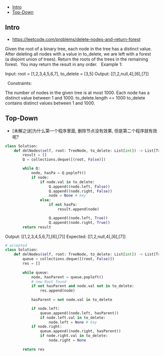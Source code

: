 - [Intro](#intro)
- [Top-Down](#top-down)

## Intro

- https://leetcode.com/problems/delete-nodes-and-return-forest

Given the root of a binary tree, each node in the tree has a distinct value.
After deleting all nodes with a value in to_delete, we are left with a forest (a disjoint union of trees).
Return the roots of the trees in the remaining forest.  You may return the result in any order.
 
Example 1:


Input: root = [1,2,3,4,5,6,7], to_delete = [3,5]
Output: [[1,2,null,4],[6],[7]]

 
Constraints:

The number of nodes in the given tree is at most 1000.
Each node has a distinct value between 1 and 1000.
to_delete.length <= 1000
to_delete contains distinct values between 1 and 1000.




## Top-Down

- [未解之谜]为什么第一个程序里面, 删除节点没有效果, 但是第二个程序就有效呢?


```py
class Solution:
    def delNodes(self, root: TreeNode, to_delete: List[int]) -> List[TreeNode]:
        result = []
        Q = collections.deque([(root, False)])

        while Q:
            node, hasPa = Q.popleft()
            if node:
                if node.val in to_delete:
                    Q.append((node.left, False))
                    Q.append((node.right, False))
                    node = None # key
                else:
                    if not hasPa:
                        result.append(node)

                    Q.append((node.left, True))
                    Q.append((node.right, True))
        return result
```
Output: [[1,2,3,4,5,6,7],[6],[7]]
Expected: [[1,2,null,4],[6],[7]]


```py
# accepted
class Solution:
    def delNodes(self, root: TreeNode, to_delete: List[int]) -> List[TreeNode]:
        queue = collections.deque([(root, False)])
        res = []
        
        while queue:
            node, hasParent = queue.popleft()
            # new Root found
            if not hasParent and node.val not in to_delete:
                res.append(node)
                
            hasParent = not node.val in to_delete

            if node.left: 
                queue.append((node.left, hasParent))
                if node.left.val in to_delete:
                    node.left = None # key
            if node.right:
                queue.append((node.right, hasParent))
                if node.right.val in to_delete:
                    node.right = None
            
        return res
```








